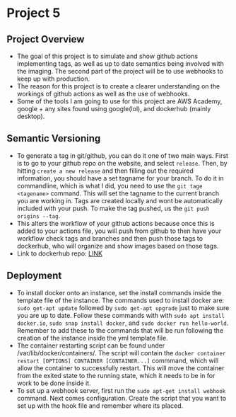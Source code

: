 # Project 5

## Project Overview

- The goal of this project is to simulate and show github actions implementing tags, as well as up to date semantics being involved with the imaging. The second part
of the project will be to use webhooks to keep up with production.
- The reason for this project is to create a clearer understanding on the workings of github actions as well as the use of webhooks.
- Some of the tools I am going to use for this project are AWS Academy, google + any sites found using google(lol), and dockerhub (mainly desktop).

## Semantic Versioning

- To generate a tag in git/github, you can do it one of two main ways. First is to go to your github repo on the website, and select `release`. Then, by hitting `create a new release` and then filling out the required information, you should have a set tagname for your branch. To do it in commandline, which is what I did, you  need to use the `git tage <tagename>` command. This will set the tagname to the current branch you are working in. Tags are created locally and wont be automatically included with your push. To make the tag pushed, us the `git push origins --tag`.
- This alters the workflow of your github actions because once this is added to your actions file, you will push from github to then have your workflow check tags and branches and then push those tags to dockerhub, who will organize and show images based on those tags.
- Link to dockerhub repo: [LINK](https://hub.docker.com/repository/docker/carsonehenry/3120cicd/general)

## Deployment

- To install docker onto an instance, set the install commands inside the template file of the instance. The commands used to install docker are: `sudo get-apt update` followed by `sudo get-apt upgrade` just to make sure you are up to date. Follow these commands with with `sudo apt install docker.io`, `sudo snap install docker`, and  `sudo docker run hello-world`. Remember to add these to the commands that will be run following the creation of the instance inside the yml template file.
- The container restarting script can be found under /var/lib/docker/containers/. The script will contain the `docker container restart [OPTIONS] CONTAINER [CONTAINER...]` commmand, which will allow the container to successfully restart. This will move the container from the exited state to the running state, which it needs to be in for work to be done inside it.
- To set up a webhook server, first run the `sudo apt-get install webhook` command. Next comes configuration. Create the script that you want to set up with the hook file and remember where its placed.
